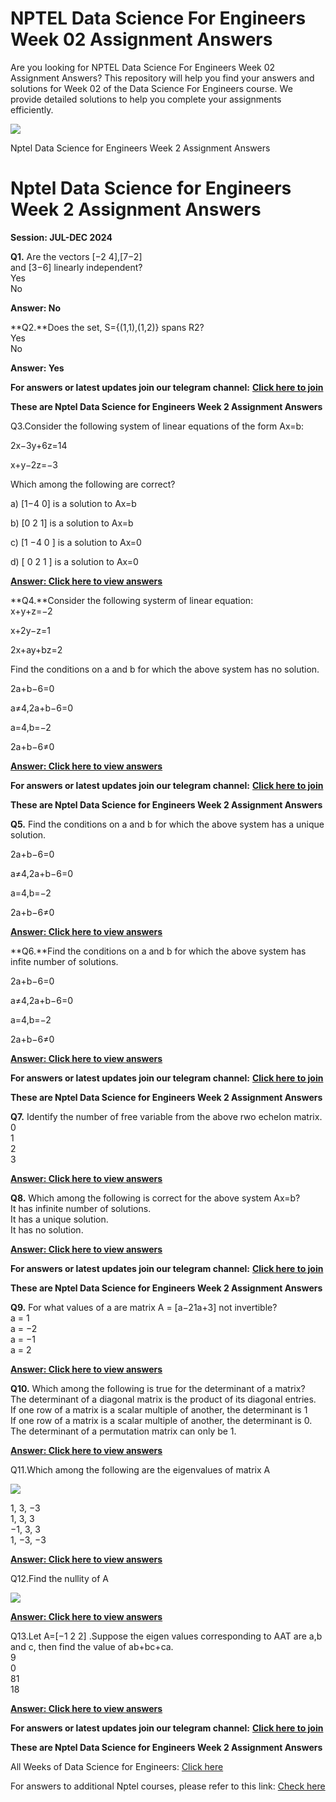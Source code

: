 # NPTEL Data Science For Engineers Week 02 Assignment Answers

Are you looking for NPTEL Data Science For Engineers Week 02 Assignment Answers? This repository will help you find your answers and solutions for Week 02 of the Data Science For Engineers course. We provide detailed solutions to help you complete your assignments efficiently.

![](https://miro.medium.com/v2/resize:fit:875/1*sv57SO0ysLOC19jHrpd_tw.jpeg)

Nptel Data Science for Engineers Week 2 Assignment Answers


# Nptel Data Science for Engineers Week 2 Assignment Answers<a id="1079"></a>

**Session: JUL-DEC 2024**

**Q1.** Are the vectors \[−2 4],\[7−2]\
and \[3−6] linearly independent?\
Yes\
No

**Answer: No**

**Q2.**Does the set, S={(1,1),(1,2)} spans R2?\
Yes\
No

**Answer: Yes**

**For answers or latest updates join our telegram channel:** [**Click here to join**](https://telegram.me/nptel_assignments)

**These are Nptel Data Science for Engineers Week 2 Assignment Answers**

Q3.Consider the following system of linear equations of the form Ax=b:

2x−3y+6z=14

x+y−2z=−3

Which among the following are correct?

a) \[1−4 0] is a solution to Ax=b

b) \[0 2 1] is a solution to Ax=b

c) \[1 −4 0 ] is a solution to Ax=0

d) \[ 0 2 1 ] is a solution to Ax=0

[**Answer: Click here to view answers**](https://progiez.com/nptel-data-science-for-engineers-week-2-assignment-ans)

**Q4.**Consider the following systerm of linear equation:\
x+y+z=−2

x+2y−z=1

2x+ay+bz=2

Find the conditions on a and b for which the above system has no solution.

2a+b−6=0

a≠4,2a+b−6=0

a=4,b=−2

2a+b−6≠0

[**Answer: Click here to view answers**](https://progiez.com/nptel-data-science-for-engineers-week-2-assignment-ans)

**For answers or latest updates join our telegram channel:** [**Click here to join**](https://telegram.me/nptel_assignments)

**These are Nptel Data Science for Engineers Week 2 Assignment Answers**

**Q5.** Find the conditions on a and b for which the above system has a unique solution.

2a+b−6=0

a≠4,2a+b−6=0

a=4,b=−2

2a+b−6≠0

[**Answer: Click here to view answers**](https://progiez.com/nptel-data-science-for-engineers-week-2-assignment-ans)

**Q6.**Find the conditions on a and b for which the above system has infite number of solutions.

2a+b−6=0

a≠4,2a+b−6=0

a=4,b=−2

2a+b−6≠0

[**Answer: Click here to view answers**](https://progiez.com/nptel-data-science-for-engineers-week-2-assignment-ans)

**For answers or latest updates join our telegram channel:** [**Click here to join**](https://telegram.me/nptel_assignments)

**These are Nptel Data Science for Engineers Week 2 Assignment Answers**

**Q7.** Identify the number of free variable from the above rwo echelon matrix.\
0\
1\
2\
3

[**Answer: Click here to view answers**](https://progiez.com/nptel-data-science-for-engineers-week-2-assignment-ans)

**Q8.** Which among the following is correct for the above system Ax=b?\
It has infinite number of solutions.\
It has a unique solution.\
It has no solution.

[**Answer: Click here to view answers**](https://progiez.com/nptel-data-science-for-engineers-week-2-assignment-ans)

**For answers or latest updates join our telegram channel:** [**Click here to join**](https://telegram.me/nptel_assignments)

**These are Nptel Data Science for Engineers Week 2 Assignment Answers**

**Q9.** For what values of a are matrix A = \[a−21a+3] not invertible?\
a = 1\
a = −2\
a = −1\
a = 2

[**Answer: Click here to view answers**](https://progiez.com/nptel-data-science-for-engineers-week-2-assignment-ans)

**Q10.** Which among the following is true for the determinant of a matrix?\
The determinant of a diagonal matrix is the product of its diagonal entries.\
If one row of a matrix is a scalar multiple of another, the determinant is 1\
If one row of a matrix is a scalar multiple of another, the determinant is 0.\
The determinant of a permutation matrix can only be 1.

[**Answer: Click here to view answers**](https://progiez.com/nptel-data-science-for-engineers-week-2-assignment-ans)

Q11.Which among the following are the eigenvalues of matrix A

![](https://miro.medium.com/v2/resize:fit:188/0*q0yAoeJxzkzOwuJ2.png)

1, 3, −3\
1, 3, 3\
−1, 3, 3\
1, −3, −3

[**Answer: Click here to view answers**](https://progiez.com/nptel-data-science-for-engineers-week-2-assignment-ans)

Q12.Find the nullity of A

![](https://miro.medium.com/v2/resize:fit:259/0*o7EUfoKyEwLucCIj.png)

[**Answer: Click here to view answers**](https://progiez.com/nptel-data-science-for-engineers-week-2-assignment-ans)

Q13.Let A=\[−1 2 2] .Suppose the eigen values corresponding to AAT are a,b and c, then find the value of ab+bc+ca.\
9\
0\
81\
18

[**Answer: Click here to view answers**](https://progiez.com/nptel-data-science-for-engineers-week-2-assignment-ans)

**For answers or latest updates join our telegram channel:** [**Click here to join**](https://telegram.me/nptel_assignments)

**These are Nptel Data Science for Engineers Week 2 Assignment Answers**

All Weeks of Data Science for Engineers: [Click here](https://progiez.com/nptel-assignment-answers/nptel-data-science-for-engineers-answers)

For answers to additional Nptel courses, please refer to this link: [Check here](https://progiez.com/nptel-assignment-answers)
